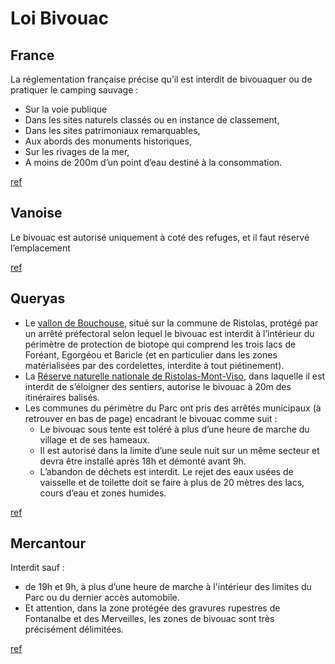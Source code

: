 
# Loi Bivouac
## France

La réglementation française précise qu’il est interdit de bivouaquer ou de pratiquer le camping sauvage :
- Sur la voie publique
- Dans les sites naturels classés ou en instance de classement,
- Dans les sites patrimoniaux remarquables,
- Aux abords des monuments historiques,
- Sur les rivages de la mer,
- A moins de 200m d’un point d’eau destiné à la consommation.

[ref](https://www.pnr-queyras.fr/bivouac/)

## Vanoise

Le bivouac est autorisé uniquement à coté des refuges, et il faut réservé l’emplacement

[ref](https://vanoise-parcnational.fr/fr/des-decouvertes/sejourner-dans-le-parc/lart-du-bivouac-responsable-en-vanoise?_ga=2.42100973.976931993.1715263386-2124003440.1715263386)

## Queryas

- Le [vallon de Bouchouse](https://www.pnr-queyras.fr/ecmedias/2017/10/Brochure_Bouchouse.pdf), situé sur la commune de Ristolas, protégé par un arrêté préfectoral selon lequel le bivouac est interdit à l’intérieur du périmètre de protection de biotope qui comprend les trois lacs de Foréant, Egorgéou et Baricle (et en particulier dans les zones matérialisées par des cordelettes, interdite à tout piétinement).
- La [Réserve naturelle nationale de Ristolas-Mont-Viso](https://www.pnr-queyras.fr/bivouac-rnn/), dans laquelle il est interdit de s’éloigner des sentiers, autorise le bivouac à 20m des itinéraires balisés.
- Les communes du périmètre du Parc ont pris des arrêtés municipaux (à retrouver en bas de page) encadrant le bivouac comme suit :
    - Le bivouac sous tente est toléré à plus d’une heure de marche du village et de ses hameaux.
    - Il est autorisé dans la limite d’une seule nuit sur un même secteur et devra être installé après 18h et démonté avant 9h.
    - L’abandon de déchets est interdit.
Le rejet des eaux usées de vaisselle et de toilette doit se faire à plus de 20 mètres des lacs, cours d’eau et zones humides.


[ref](https://www.pnr-queyras.fr/bivouac/)

## Mercantour
Interdit sauf : 
- de 19h et 9h, à plus d’une heure de marche à l'intérieur des limites du Parc ou du dernier accès automobile.
- Et attention, dans la zone protégée des gravures rupestres de Fontanalbe et des Merveilles, les zones de bivouac sont très précisément délimitées.

[ref](https://www.mercantour-parcnational.fr/fr/des-decouvertes/ou-sinformer/la-reglementation-cest-pas-si-complique/camping-interdit)
